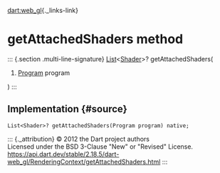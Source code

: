 [dart:web\_gl](../../dart-web_gl/dart-web_gl-library){._links-link}

getAttachedShaders method
=========================

::: {.section .multi-line-signature}
[List](../../dart-core/list-class)\<[Shader](../shader-class)\>?
getAttachedShaders(

1.  [Program](../program-class) program

)
:::

Implementation {#source}
--------------

``` {.language-dart data-language="dart"}
List<Shader>? getAttachedShaders(Program program) native;
```

::: {._attribution}
© 2012 the Dart project authors\
Licensed under the BSD 3-Clause \"New\" or \"Revised\" License.\
<https://api.dart.dev/stable/2.18.5/dart-web_gl/RenderingContext/getAttachedShaders.html>
:::
